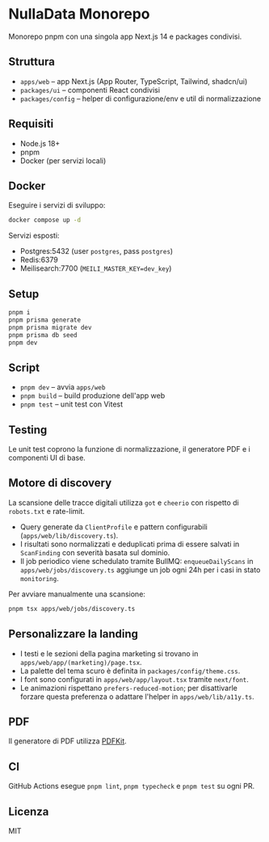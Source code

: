 # NullaData Monorepo

Monorepo pnpm con una singola app Next.js 14 e packages condivisi.

## Struttura

- `apps/web` – app Next.js (App Router, TypeScript, Tailwind, shadcn/ui)
- `packages/ui` – componenti React condivisi
- `packages/config` – helper di configurazione/env e util di normalizzazione

## Requisiti

- Node.js 18+
- pnpm
- Docker (per servizi locali)

## Docker

Eseguire i servizi di sviluppo:

```bash
docker compose up -d
```

Servizi esposti:

- Postgres:5432 (user `postgres`, pass `postgres`)
- Redis:6379
- Meilisearch:7700 (`MEILI_MASTER_KEY=dev_key`)

## Setup

```bash
pnpm i
pnpm prisma generate
pnpm prisma migrate dev
pnpm prisma db seed
pnpm dev
```

## Script

- `pnpm dev` – avvia `apps/web`
- `pnpm build` – build produzione dell'app web
- `pnpm test` – unit test con Vitest

## Testing

Le unit test coprono la funzione di normalizzazione, il generatore PDF e i componenti UI di base.

## Motore di discovery

La scansione delle tracce digitali utilizza `got` e `cheerio` con rispetto di `robots.txt` e rate-limit.

- Query generate da `ClientProfile` e pattern configurabili (`apps/web/lib/discovery.ts`).
- I risultati sono normalizzati e deduplicati prima di essere salvati in `ScanFinding` con severità basata sul dominio.
- Il job periodico viene schedulato tramite BullMQ: `enqueueDailyScans` in `apps/web/jobs/discovery.ts` aggiunge un job ogni 24h per i casi in stato `monitoring`.

Per avviare manualmente una scansione:

```bash
pnpm tsx apps/web/jobs/discovery.ts
```


## Personalizzare la landing

- I testi e le sezioni della pagina marketing si trovano in `apps/web/app/(marketing)/page.tsx`.
- La palette del tema scuro è definita in `packages/config/theme.css`.
- I font sono configurati in `apps/web/app/layout.tsx` tramite `next/font`.
- Le animazioni rispettano `prefers-reduced-motion`; per disattivarle forzare questa preferenza o adattare l'helper in `apps/web/lib/a11y.ts`.

## PDF

Il generatore di PDF utilizza [PDFKit](https://pdfkit.org/).

## CI

GitHub Actions esegue `pnpm lint`, `pnpm typecheck` e `pnpm test` su ogni PR.

## Licenza

MIT

